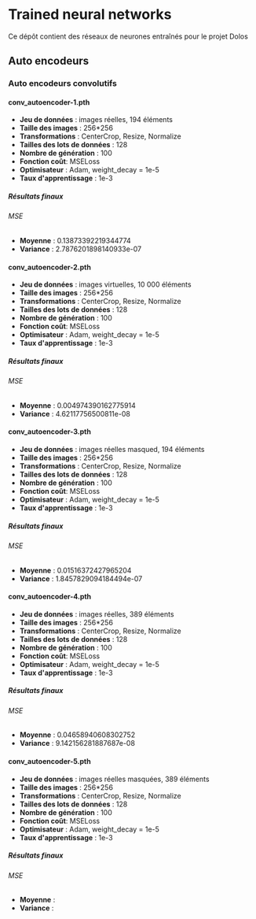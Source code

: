 # Trained neural networks

Ce dépôt contient des réseaux de neurones entraînés pour le projet Dolos

## Auto encodeurs

### Auto encodeurs convolutifs
#### conv_autoencoder-1.pth

* **Jeu de données** : images réelles, 194 éléments
* **Taille des images** : 256*256
* **Transformations** : CenterCrop, Resize, Normalize
* **Tailles des lots de données** : 128
* **Nombre de génération** : 100
* **Fonction coût**: MSELoss
* **Optimisateur** : Adam, weight_decay = 1e-5
* **Taux d'apprentissage** : 1e-3
##### Résultats finaux
###### MSE
* **Moyenne** : 0.13873392219344774
* **Variance** : 2.7876201898140933e-07

#### conv_autoencoder-2.pth

* **Jeu de données** : images virtuelles, 10 000 éléments
* **Taille des images** : 256*256
* **Transformations** : CenterCrop, Resize, Normalize
* **Tailles des lots de données** : 128
* **Nombre de génération** : 100
* **Fonction coût**: MSELoss
* **Optimisateur** : Adam, weight_decay = 1e-5
* **Taux d'apprentissage** : 1e-3
##### Résultats finaux
###### MSE
* **Moyenne** : 0.004974390162775914
* **Variance** : 4.62117756500811e-08

#### conv_autoencoder-3.pth

* **Jeu de données** : images réelles masqued, 194 éléments
* **Taille des images** : 256*256
* **Transformations** : CenterCrop, Resize, Normalize
* **Tailles des lots de données** : 128
* **Nombre de génération** : 100
* **Fonction coût**: MSELoss
* **Optimisateur** : Adam, weight_decay = 1e-5
* **Taux d'apprentissage** : 1e-3

##### Résultats finaux
###### MSE
* **Moyenne** : 0.01516372427965204
* **Variance** : 1.8457829094184494e-07

#### conv_autoencoder-4.pth

* **Jeu de données** : images réelles, 389 éléments
* **Taille des images** : 256*256
* **Transformations** : CenterCrop, Resize, Normalize
* **Tailles des lots de données** : 128
* **Nombre de génération** : 100
* **Fonction coût**: MSELoss
* **Optimisateur** : Adam, weight_decay = 1e-5
* **Taux d'apprentissage** : 1e-3

##### Résultats finaux
###### MSE
* **Moyenne** : 0.04658940608302752
* **Variance** : 9.142156281887687e-08

#### conv_autoencoder-5.pth

* **Jeu de données** : images réelles masquées, 389 éléments
* **Taille des images** : 256*256
* **Transformations** : CenterCrop, Resize, Normalize
* **Tailles des lots de données** : 128
* **Nombre de génération** : 100
* **Fonction coût**: MSELoss
* **Optimisateur** : Adam, weight_decay = 1e-5
* **Taux d'apprentissage** : 1e-3

##### Résultats finaux
###### MSE
* **Moyenne** :
* **Variance** :
